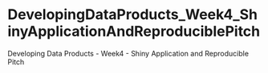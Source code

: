 # DevelopingDataProducts_Week4_ShinyApplicationAndReproduciblePitch
Developing Data Products - Week4 - Shiny Application and Reproducible Pitch
